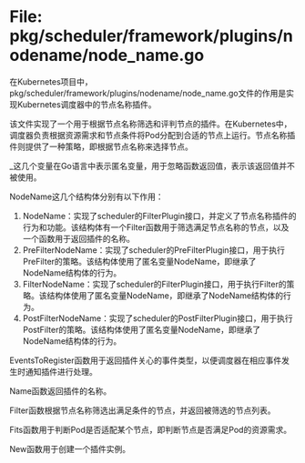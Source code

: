 # File: pkg/scheduler/framework/plugins/nodename/node_name.go

在Kubernetes项目中，pkg/scheduler/framework/plugins/nodename/node_name.go文件的作用是实现Kubernetes调度器中的节点名称插件。

该文件实现了一个用于根据节点名称筛选和评判节点的插件。在Kubernetes中，调度器负责根据资源需求和节点条件将Pod分配到合适的节点上运行。节点名称插件则提供了一种策略，即根据节点名称来选择节点。

_这几个变量在Go语言中表示匿名变量，用于忽略函数返回值，表示该返回值并不被使用。

NodeName这几个结构体分别有以下作用：
1. NodeName：实现了scheduler的FilterPlugin接口，并定义了节点名称插件的行为和功能。该结构体有一个Filter函数用于筛选满足节点名称的节点，以及一个函数用于返回插件的名称。
2. PreFilterNodeName：实现了scheduler的PreFilterPlugin接口，用于执行PreFilter的策略。该结构体使用了匿名变量NodeName，即继承了NodeName结构体的行为。
3. FilterNodeName：实现了scheduler的FilterPlugin接口，用于执行Filter的策略。该结构体使用了匿名变量NodeName，即继承了NodeName结构体的行为。
4. PostFilterNodeName：实现了scheduler的PostFilterPlugin接口，用于执行PostFilter的策略。该结构体使用了匿名变量NodeName，即继承了NodeName结构体的行为。

EventsToRegister函数用于返回插件关心的事件类型，以便调度器在相应事件发生时通知插件进行处理。

Name函数返回插件的名称。

Filter函数根据节点名称筛选出满足条件的节点，并返回被筛选的节点列表。

Fits函数用于判断Pod是否适配某个节点，即判断节点是否满足Pod的资源需求。

New函数用于创建一个插件实例。

